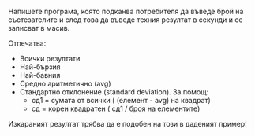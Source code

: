 Напишете програма, която подканва потребителя да въведе брой на състезателите
и след това да въведе техния резултат в секунди и се записват в масив.

Отпечатва:
* Всички резултати
* Най-бързия
* Най-бавния
* Средно аритметично (avg)
* Стандартно отклонение (standard deviation). За помощ:
    * сд1 = сумата от всички ( (елемент - avg) на квадрат)
    * сд = корен квадратен ( сд1 / броя на елементите)

Изкараният резултат трябва да е подобен на този в даденият пример!

